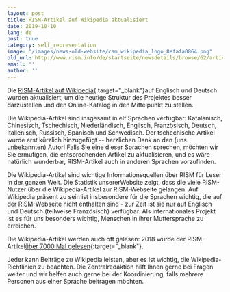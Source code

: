 ```yaml
---
layout: post
title: RISM-Artikel auf Wikipedia aktualisiert
date: 2019-10-10
lang: de
post: true
category: self_representation
image: "/images/news-old-website/csm_wikipedia_logo_8efafa0864.png"
old_url: http://www.rism.info/de/startseite/newsdetails/browse/62/article/64/risms-wikipedia-articles-now-updated.html
email: ''
author: ''
---
```



Die [RISM-Artikel auf Wikipedia](https://de.wikipedia.org/wiki/R%C3%A9pertoire_International_des_Sources_Musicales){:target="_blank"}auf Englisch und Deutsch wurden aktualisiert, um die heutige Struktur des Projektes besser darzustellen und den Online-Katalog in den Mittelpunkt zu stellen.

Die Wikipedia-Artikel sind insgesamt in elf Sprachen verfügbar: Katalanisch, Chinesisch, Tschechisch, Niederländisch, Englisch, Französisch, Deutsch, Italienisch, Russisch, Spanisch und Schwedisch. Der tschechische Artikel wurde erst kürzlich hinzugefügt -- herzlichen Dank an den (uns unbekannten) Autor! Falls Sie eine dieser Sprachen sprechen, möchten wir Sie ermutigen, die entsprechenden Artikel zu aktualisieren, und es wäre natürlich wunderbar, RISM-Artikel auch in anderen Sprachen vorzufinden.

Die Wikipedia-Artikel sind wichtige Informationsquellen über RISM für Leser in der ganzen Welt. Die Statistik unsererWebsite zeigt, dass die viele RISM-Nutzer über die Wikipedia-Artikel zur RISM-Webseite gelangen. Auf Wikipedia präsent zu sein ist insbesondere für die Sprachen wichtig, die auf der RISM-Webseite nicht enthalten sind - zur Zeit ist sie nur auf Englisch und Deutsch (teilweise Französisch) verfügbar. Als internationales Projekt ist es für uns besonders wichtig, Menschen in ihrer Muttersprache zu erreichen.

Die Wikipedia-Artikel werden auch oft gelesen: 2018 wurde der RISM-Artikel[über 7000 Mal gelesen](https://tools.wmflabs.org/langviews?project=en.wikipedia.org&platform=desktop&agent=user&start=2018-01-01&end=2018-12-31&page=R%C3%A9pertoire_International_des_Sources_Musicales&sort=views&direction=1&view=list&page=R%C3%A9pertoire_International_des_Sources_Musicales){:target="_blank"}.

Jeder kann Beiträge zu Wikipedia leisten, aber es ist wichtig, die Wikipedia-Richtlinien zu beachten. Die Zentralredaktion hilft Ihnen gerne bei Fragen weiter und wir helfen auch gerne bei der Koordinierung, falls mehrere Personen aus einer Sprache beitragen möchten.



<script type="text/javascript">var switchTo5x=true;</script><script type="text/javascript" src="http://w.sharethis.com/button/buttons.js"></script><script type="text/javascript">stLight.options({publisher: "9b601438-1ce1-49d8-bfd7-9cff5df54c17", doNotHash: false, doNotCopy: false, hashAddressBar: false});</script>